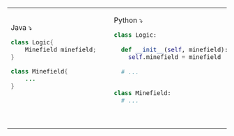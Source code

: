 <table> 
<tr>
  <td>

Java :arrow_heading_down:
```java
class Logic{
    Minefield minefield;
}

class Minefield{
    ...
}



```
  </td>
  <td valign="bottom">&nbsp;&nbsp;<br><br></td>
  <td valign="bottom">

Python :arrow_heading_down:
```python
class Logic:
  
  def __init__(self, minefield):
    self.minefield = minefield
    
  # ...


class Minefield:
  # ...
```
  </td>
</tr>
</table>